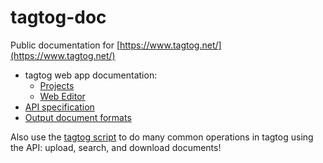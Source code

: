 # tagtog-doc

Public documentation for [https://www.tagtog.net/](https://www.tagtog.net/)

* tagtog web app documentation:
  * [Projects](projects.md)
  * [Web Editor](webeditor.md)
* [API specification](https://github.com/tagtog/tagtog-doc/wiki/API-documents-v0.1)
* [Output document formats](https://github.com/tagtog/tagtog-doc/wiki/tagtog-document-formats)

Also use the [tagtog script](https://github.com/tagtog/tagtog-doc/blob/master/tagtog) to do many common operations in tagtog using the API: upload, search, and download documents!
